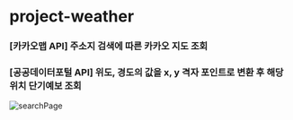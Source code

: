 # project-weather

### [카카오맵 API] 주소지 검색에 따른 카카오 지도 조회 
### [공공데이터포털 API] 위도, 경도의 값을 x, y 격자 포인트로 변환 후 해당 위치 단기예보 조회 

![searchPage](https://github.com/Yiwonjeong/project-weather/assets/110754810/59f1eb32-5853-43ba-aef1-99a97cd06913)
